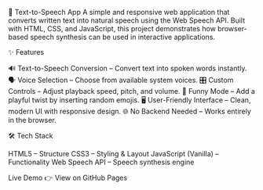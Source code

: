 🎤 Text-to-Speech App
A simple and responsive web application that converts written text into natural speech using the Web Speech API.
Built with HTML, CSS, and JavaScript, this project demonstrates how browser-based speech synthesis can be used in interactive applications.

✨ Features

🔊 Text-to-Speech Conversion – Convert text into spoken words instantly.
🗣️ Voice Selection – Choose from available system voices.
🎛️ Custom Controls – Adjust playback speed, pitch, and volume.
🎉 Funny Mode – Add a playful twist by inserting random emojis.
🖥️ User-Friendly Interface – Clean, modern UI with responsive design.
🌐 No Backend Needed – Works entirely in the browser.

🛠️ Tech Stack

HTML5 – Structure
CSS3 – Styling & Layout
JavaScript (Vanilla) – Functionality
Web Speech API – Speech synthesis engine

Live Demo
👉 View on GitHub Pages
